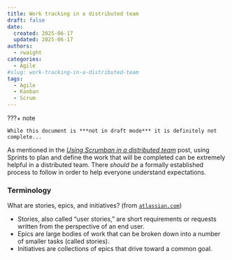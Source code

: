 ```yaml
---
title: Work tracking in a distributed team
draft: false
date:
  created: 2025-06-17
  updated: 2025-06-17
authors:
  - rwaight
categories:
  - Agile
#slug: work-tracking-in-a-distributed-team
tags:
  - Agile
  - Kanban
  - Scrum
---
```



???+ note

    While this document is ***not in draft mode*** it is definitely not complete...

<!--- ## Work Tracking --->

As mentioned in the [_Using Scrumban in a distributed team_](./distributed-team-using-scrumban.md) post, using Sprints to plan and define the work that will be completed can be extremely helpful in a distributed team. There _should be_ a formally established process to follow in order to help everyone understand expectations.


<!--- 
References for later:

- https://www.atlassian.com/agile/scrum/sprint-planning
- https://www.atlassian.com/software/jira/templates/sprint-backlog
- https://www.atlassian.com/agile/project-management/workflow
- https://www.atlassian.com/agile/project-management/epics-stories-themes
- https://medium.com/agile-adapt/how-to-plan-your-agile-projects-with-epics-and-milestones-d80287ca730e

--->

### Terminology

<!--- from https://www.atlassian.com/agile/project-management/epics-stories-themes --->

What are stories, epics, and initiatives? (from [`atlassian.com`][01])

- Stories, also called “user stories,” are short requirements or requests written from the perspective of an end user.
- Epics are large bodies of work that can be broken down into a number of smaller tasks (called stories).
- Initiatives are collections of epics that drive toward a common goal.



<!--- ## End --->

[01]: <https://www.atlassian.com/agile/project-management/epics-stories-themes> "Stories, epics, and initiatives"
[02]: https://www.atlassian.com/agile/project-management/workflow
[03]: https://www.atlassian.com/software/jira/templates/sprint-backlog
[04]: https://medium.com/agile-adapt/how-to-plan-your-agile-projects-with-epics-and-milestones-d80287ca730e


<!--- [999]: https://asana.com/resources/what-is-scrum --->
